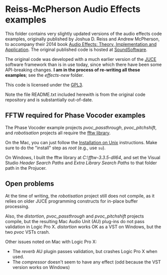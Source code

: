 # Reiss-McPherson Audio Effects examples
This folder contains very slightly updated versions of the audio effects code examples, originally published by Joshua D. Reiss and Andrew McPherson, to accompany their 2014 book [Audio Effects: Theory, Implementation and Application](https://www.crcpress.com/Audio-Effects-Theory-Implementation-and-Application/Reiss-McPherson/p/book/9781466560284). The original published code is hosted at [SoundSoftware](https://code.soundsoftware.ac.uk/projects/audio_effects_textbook_code).

The original code was developed with a much earlier version of the [JUCE](https://juce.com/) software framework than is in use today, since which there have been some API-breaking changes. **I am in the process of re-writing all these examples**; see the *effects-new* folder.

This code is licensed under the [GPL3](https://www.gnu.org/licenses/gpl-3.0.en.html).

Note the file README.txt included herewith is from the original code repository and is substantially out-of-date.

## FFTW required for Phase Vocoder examples
The Phase Vocoder example projects *pvoc_passthrough*, *pvoc_pitchshift*, and *robotisation* projects all require the [fftw library](http://www.fftw.org).

On the Mac, you can just follow the [Installation on Unix](http://www.fftw.org/fftw3_doc/Installation-on-Unix.html#Installation-on-Unix) instructions. Make sure to do the "install" step as *root* (e.g., use `su`).

On Windows, I built the fftw library at *C:\fftw-3.3.5-dll64*, and set the Visual Studio *Header Search Paths* and *Extra Library Search Paths* to that folder path in the Projucer.

## Open problems
At the time of writing, the *robotisation* project still does not compile, as it relies on older JUCE programming constructs for in-place buffer processing.

Also, the *distortion*, *pvoc_passthrough* and *pvoc_pitchshift* projects compile, but the resulting Mac Audio Unit (AU) plug-ins do not pass validation in Logic Pro X. *distortion* works OK as a VST on Windows, but the two *pvoc* VSTs crash.

Other issues noted on Mac with Logic Pro X:

* The *reverb* AU plugin passes validation, but crashes Logic Pro X when used.
* The *compressor* doesn't seem to have any effect (odd because the VST version works on Windows)


